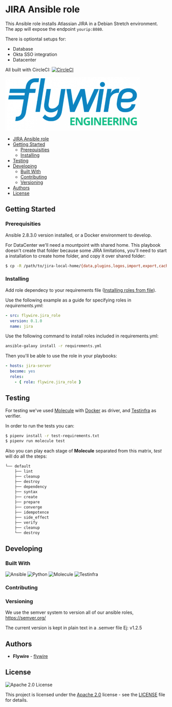 # JIRA Ansible role

This Ansible role installs Atlassian JIRA in a Debian Stretch environment. The app will expose the endpoint `yourip:8080`.

There is optiontal setups for:
- Database
- Okta SSO integration
- Datacenter

All built with CircleCI: [![CircleCI](https://circleci.com/gh/peertransfer/jira_role.svg?style=svg)](https://circleci.com/gh/peertransfer/jira_role)

![Flywire Engineering](flywire_engineering.png)

<!-- TOC -->
- [JIRA Ansible role](#jira-ansible-role)
- [Getting Started](#getting-started)
	- [Prerequisities](#prerequisities)
	- [Installing](#installing)
- [Testing](#testing)
- [Developing](#developing)
	- [Built With](#built-with)
	- [Contributing](#contributing)
	- [Versioning](#versioning)
- [Authors](#authors)
- [License](#license)

<!-- /TOC -->

## Getting Started

### Prerequisities

Ansible 2.8.3.0 version installed, or a Docker environment to develop.

For DataCenter we'll need a mountpoint with shared home. This playbook doesn't create that folder because some JIRA limitations, you'll need to start a installation to create home folder, and copy it over shared folder:

```sh
$ cp -R /path/to/jira-local-home/{data,plugins,logos,import,export,caches} /data/jira/sharedhome
```

### Installing

Add role dependecy to your requirements file ([Installing roles from file](https://docs.ansible.com/ansible/latest/reference_appendices/galaxy.html#installing-multiple-roles-from-a-file)).

Use the following example as a guide for specifying roles in *requirements.yml*:

```yaml
- src: flywire.jira_role
  version: 0.1.0
  name: jira
```
Use the following command to install roles included in requirements.yml:

```sh
ansible-galaxy install -r requirements.yml
```

Then you'll be able to use the role in your playbooks:

```yaml
- hosts: jira-server
  become: yes
  roles:
    - { role: flywire.jira_role }

```

## Testing

For testing we've used [Molecule](https://molecule.readthedocs.io/) with [Docker](https://www.docker.com/) as driver, and [Testinfra](https://testinfra.readthedocs.io/en/latest/) as verifier.

In order to run the tests you can:

```sh
$ pipenv install -r test-requirements.txt
$ pipenv run molecule test
```

Also you can play each stage of __Molecule__ separated from this matrix, *test* will do all the steps:

```
└── default
    ├── lint
    ├── cleanup
    ├── destroy
    ├── dependency
    ├── syntax
    ├── create
    ├── prepare
    ├── converge
    ├── idempotence
    ├── side_effect
    ├── verify
    ├── cleanup
    └── destroy
```

## Developing

### Built With

![Ansible](https://img.shields.io/badge/ansible-2.8.3-green.svg)
![Python](https://img.shields.io/pypi/pyversions/3)
![Molecule](https://img.shields.io/static/v1?label=molecule&message=2.20.2&color=green)
![Testinfra](https://img.shields.io/static/v1?label=testinfra&message=3.0.6&color=orange)

### Contributing

### Versioning

We use the semver system to version all of our ansible roles, https://semver.org/

The current version is kept in plain text in a .semver file Ej: v1.2.5

## Authors

* **Flywire** - [flywire](https://github.com/peertransfer)

## License

![Apache 2.0 License](https://img.shields.io/hexpm/l/plug.svg)

This project is licensed under the [Apache 2.0](https://www.apache.org/licenses/LICENSE-2.0) license - see the [LICENSE](LICENSE) file for details.
